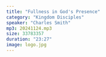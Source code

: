```yaml
---
title: "Fullness in God's Presence"
category: "Kingdom Disciples"
speaker: "Charles Smith"
mp3: 20241124.mp3
size: 33783357
duration: "23:27"
image: logo.jpg
---
```

